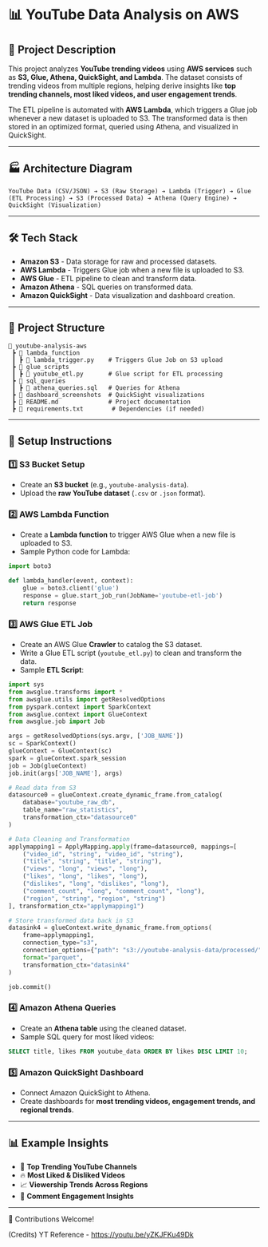 # 📊 YouTube Data Analysis on AWS

## 📌 Project Description

This project analyzes **YouTube trending videos** using **AWS services** such as **S3, Glue, Athena, QuickSight, and Lambda**. The dataset consists of trending videos from multiple regions, helping derive insights like **top trending channels, most liked videos, and user engagement trends**.

The ETL pipeline is automated with **AWS Lambda**, which triggers a Glue job whenever a new dataset is uploaded to S3. The transformed data is then stored in an optimized format, queried using Athena, and visualized in QuickSight.

---

## 🏭 Architecture Diagram

```
YouTube Data (CSV/JSON) ➔ S3 (Raw Storage) ➔ Lambda (Trigger) ➔ Glue (ETL Processing) ➔ S3 (Processed Data) ➔ Athena (Query Engine) ➔ QuickSight (Visualization)
```

---

## 🛠 Tech Stack

- **Amazon S3** - Data storage for raw and processed datasets.
- **AWS Lambda** - Triggers Glue job when a new file is uploaded to S3.
- **AWS Glue** - ETL pipeline to clean and transform data.
- **Amazon Athena** - SQL queries on transformed data.
- **Amazon QuickSight** - Data visualization and dashboard creation.

---

## 📼 Project Structure

```
📆 youtube-analysis-aws
 ┣ 📂 lambda_function
 ┃ ┣ 📄 lambda_trigger.py    # Triggers Glue Job on S3 upload
 ┣ 📂 glue_scripts
 ┃ ┣ 📄 youtube_etl.py       # Glue script for ETL processing
 ┣ 📂 sql_queries
 ┃ ┣ 📄 athena_queries.sql   # Queries for Athena
 ┣ 📂 dashboard_screenshots  # QuickSight visualizations
 ┣ 📄 README.md              # Project documentation
 ┣ 📄 requirements.txt        # Dependencies (if needed)
```

---

## 🚀 Setup Instructions

### 1️⃣ **S3 Bucket Setup**

- Create an **S3 bucket** (e.g., `youtube-analysis-data`).
- Upload the **raw YouTube dataset** (`.csv` or `.json` format).

### 2️⃣ **AWS Lambda Function**

- Create a **Lambda function** to trigger AWS Glue when a new file is uploaded to S3.
- Sample Python code for Lambda:

```python
import boto3

def lambda_handler(event, context):
    glue = boto3.client('glue')
    response = glue.start_job_run(JobName='youtube-etl-job')
    return response
```

### 3️⃣ **AWS Glue ETL Job**

- Create an AWS Glue **Crawler** to catalog the S3 dataset.
- Write a Glue ETL script (`youtube_etl.py`) to clean and transform the data.
- Sample **ETL Script**:

```python
import sys
from awsglue.transforms import *
from awsglue.utils import getResolvedOptions
from pyspark.context import SparkContext
from awsglue.context import GlueContext
from awsglue.job import Job

args = getResolvedOptions(sys.argv, ['JOB_NAME'])
sc = SparkContext()
glueContext = GlueContext(sc)
spark = glueContext.spark_session
job = Job(glueContext)
job.init(args['JOB_NAME'], args)

# Read data from S3
datasource0 = glueContext.create_dynamic_frame.from_catalog(
    database="youtube_raw_db",
    table_name="raw_statistics",
    transformation_ctx="datasource0"
)

# Data Cleaning and Transformation
applymapping1 = ApplyMapping.apply(frame=datasource0, mappings=[
    ("video_id", "string", "video_id", "string"),
    ("title", "string", "title", "string"),
    ("views", "long", "views", "long"),
    ("likes", "long", "likes", "long"),
    ("dislikes", "long", "dislikes", "long"),
    ("comment_count", "long", "comment_count", "long"),
    ("region", "string", "region", "string")
], transformation_ctx="applymapping1")

# Store transformed data back in S3
datasink4 = glueContext.write_dynamic_frame.from_options(
    frame=applymapping1,
    connection_type="s3",
    connection_options={"path": "s3://youtube-analysis-data/processed/", "partitionKeys": ["region"]},
    format="parquet",
    transformation_ctx="datasink4"
)

job.commit()
```

### 4️⃣ **Amazon Athena Queries**

- Create an **Athena table** using the cleaned dataset.
- Sample SQL query for most liked videos:

```sql
SELECT title, likes FROM youtube_data ORDER BY likes DESC LIMIT 10;
```

### 5️⃣ **Amazon QuickSight Dashboard**

- Connect Amazon QuickSight to Athena.
- Create dashboards for **most trending videos, engagement trends, and regional trends**.

---


## 📊 Example Insights

- 🎥 **Top Trending YouTube Channels**
- 🔥 **Most Liked & Disliked Videos**
- 📈 **Viewership Trends Across Regions**
- 💬 **Comment Engagement Insights**

---


👥 Contributions Welcome!



(Credits)
YT Reference - https://youtu.be/yZKJFKu49Dk 

